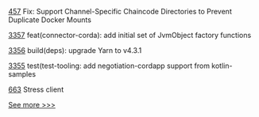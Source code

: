 
[457](https://github.com/hyperledger-labs/fablo/pull/457) Fix: Support Channel-Specific Chaincode Directories to Prevent Duplicate Docker Mounts

[3357](https://github.com/hyperledger/cacti/pull/3357) feat(connector-corda): add initial set of JvmObject factory functions

[3356](https://github.com/hyperledger/cacti/pull/3356) build(deps): upgrade Yarn to v4.3.1

[3355](https://github.com/hyperledger/cacti/pull/3355) test(test-tooling: add negotiation-cordapp support from kotlin-samples

[663](https://github.com/hyperledger-labs/fabric-token-sdk/pull/663) Stress client


[See more >>>](https://start-here.hyperledger.org/pull-requests)
